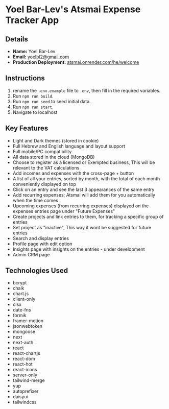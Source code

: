 # Yoel Bar-Lev's Atsmai Expense Tracker App

## Details

-  **Name:** Yoel Bar-Lev
-  **Email:** yoelbl2@gmail.com
-  **Production Deployment:** [atsmai.onrender.com/he/welcome](https://atsmai.onrender.com/he/welcome)

## Instructions

1. rename the `.env.example` file to `.env`, then fill in the required variables.
2. Run `npm run build`.
3. Run `npm run seed` to seed initial data.
4. Run `npm run start`.
5. Navigate to localhost

## Key Features

-  Light and Dark themes (stored in cookie)
-  Full Hebrew and English language and layout support
-  Full mobile/PC compatibility
-  All data stored in the cloud (MongoDB)
-  Choose to register as a licensed or Exempted business, This will be relevant to the VAT calculations
-  Add incomes and expenses with the cross-page + button
-  A list of all your entries, sorted by month, with the total of each month conveniently displayed on top
-  Click on an entry and see the last 3 appearances of the same entry
-  Add recurring expenses; Atsmai will add them for you automatically when the time comes
-  Upcoming expenses (from recurring expenses) displayed on the expenses entries page under "Future Expenses"
-  Create projects and link entries to them, for tracking a specific group of entries
-  Set project as \"inactive\", This way it wont be suggested for future entries
-  Search and display entries
-  Profile page with edit option
-  Insights page with insights on the entries - under development
-  Admin CRM page

## Technologies Used

-  bcrypt
-  chalk
-  chart.js
-  client-only
-  clsx
-  date-fns
-  formik
-  framer-motion
-  jsonwebtoken
-  mongoose
-  next
-  next-auth
-  react
-  react-chartjs
-  react-dom
-  react-hot
-  react-icons
-  server-only
-  tailwind-merge
-  yup
-  autoprefixer
-  daisyui
-  tailwindcss
